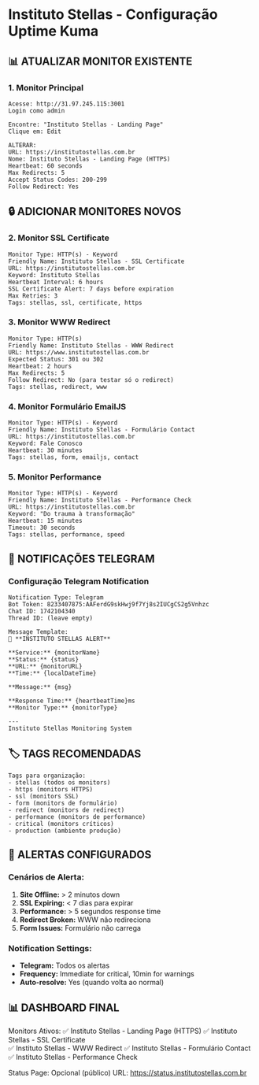 # Instituto Stellas - Configuração Uptime Kuma

## 📊 ATUALIZAR MONITOR EXISTENTE

### 1. Monitor Principal
```
Acesse: http://31.97.245.115:3001
Login como admin

Encontre: "Instituto Stellas - Landing Page"
Clique em: Edit

ALTERAR:
URL: https://institutostellas.com.br
Nome: Instituto Stellas - Landing Page (HTTPS)
Heartbeat: 60 seconds
Max Redirects: 5
Accept Status Codes: 200-299
Follow Redirect: Yes
```

## 🔒 ADICIONAR MONITORES NOVOS

### 2. Monitor SSL Certificate
```
Monitor Type: HTTP(s) - Keyword
Friendly Name: Instituto Stellas - SSL Certificate  
URL: https://institutostellas.com.br
Keyword: Instituto Stellas
Heartbeat Interval: 6 hours
SSL Certificate Alert: 7 days before expiration
Max Retries: 3
Tags: stellas, ssl, certificate, https
```

### 3. Monitor WWW Redirect
```
Monitor Type: HTTP(s)
Friendly Name: Instituto Stellas - WWW Redirect
URL: https://www.institutostellas.com.br
Expected Status: 301 ou 302
Heartbeat: 2 hours
Max Redirects: 5
Follow Redirect: No (para testar só o redirect)
Tags: stellas, redirect, www
```

### 4. Monitor Formulário EmailJS
```
Monitor Type: HTTP(s) - Keyword
Friendly Name: Instituto Stellas - Formulário Contact
URL: https://institutostellas.com.br
Keyword: Fale Conosco
Heartbeat: 30 minutes
Tags: stellas, form, emailjs, contact
```

### 5. Monitor Performance
```
Monitor Type: HTTP(s) - Keyword
Friendly Name: Instituto Stellas - Performance Check
URL: https://institutostellas.com.br
Keyword: "Do trauma à transformação"
Heartbeat: 15 minutes
Timeout: 30 seconds
Tags: stellas, performance, speed
```

## 📱 NOTIFICAÇÕES TELEGRAM

### Configuração Telegram Notification
```
Notification Type: Telegram
Bot Token: 8233407875:AAFerdG9skHwj9f7Yj8s2IUCgCS2g5Vnhzc
Chat ID: 1742104340
Thread ID: (leave empty)

Message Template:
🚨 **INSTITUTO STELLAS ALERT**

**Service:** {monitorName}
**Status:** {status}
**URL:** {monitorURL}
**Time:** {localDateTime}

**Message:** {msg}

**Response Time:** {heartbeatTime}ms
**Monitor Type:** {monitorType}

---
Instituto Stellas Monitoring System
```

## 🏷️ TAGS RECOMENDADAS

```
Tags para organização:
- stellas (todos os monitors)
- https (monitors HTTPS)
- ssl (monitors SSL)
- form (monitors de formulário)
- redirect (monitors de redirect)
- performance (monitors de performance)
- critical (monitors críticos)
- production (ambiente produção)
```

## 🎯 ALERTAS CONFIGURADOS

### Cenários de Alerta:
1. **Site Offline:** > 2 minutos down
2. **SSL Expiring:** < 7 dias para expirar
3. **Performance:** > 5 segundos response time
4. **Redirect Broken:** WWW não redireciona
5. **Form Issues:** Formulário não carrega

### Notification Settings:
- **Telegram:** Todos os alertas
- **Frequency:** Immediate for critical, 10min for warnings
- **Auto-resolve:** Yes (quando volta ao normal)

## 📊 DASHBOARD FINAL

Monitors Ativos:
✅ Instituto Stellas - Landing Page (HTTPS)
✅ Instituto Stellas - SSL Certificate  
✅ Instituto Stellas - WWW Redirect
✅ Instituto Stellas - Formulário Contact
✅ Instituto Stellas - Performance Check

Status Page: Opcional (público)
URL: https://status.institutostellas.com.br